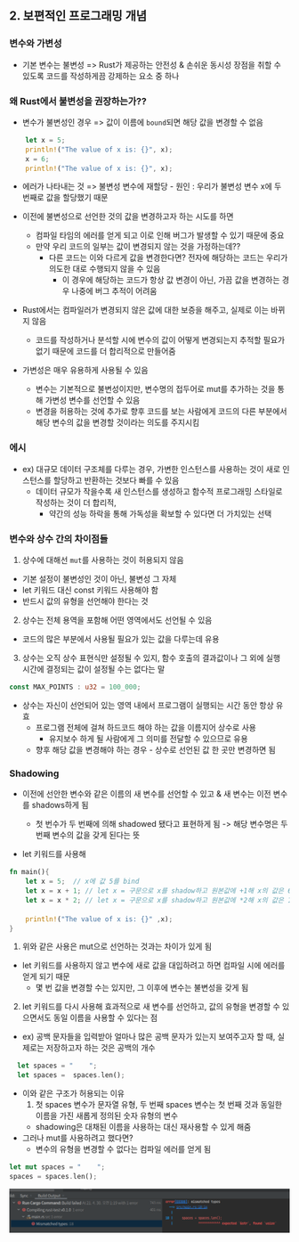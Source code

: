 ## 2. 보편적인 프로그래밍 개념 

### 변수와 가변성 

- 기본 변수는 불변성 => Rust가 제공하는 안전성 & 손쉬운 동시성 장점을 취할 수 있도록 코드를 작성하게끔 강제하는 요소 중 하나 

### 왜 Rust에서 불변성을 권장하는가??

- 변수가 불변성인 경우 => 값이 이름에 `bound`되면 해당 값을 변경할 수 없음 

```rust
    let x = 5;
    println!("The value of x is: {}", x);
    x = 6;
    println!("The value of x is: {}", x);
```
- 에러가 나타내는 것 => 불변성 변수에 재할당 - 원인 : 우리가 불변성 변수 x에 두 번째로 값을 할당했기 때문 

- 이전에 불변성으로 선언한 것의 값을 변경하고자 하는 시도를 하면 
    - 컴파일 타임의 에러를 얻게 되고 이로 인해 버그가 발생할 수 있기 때문에 중요
    - 만약 우리 코드의 일부는 값이 변경되지 않는 것을 가정하는데??
      - 다른 코드는 이와 다르게 값을 변경한다면? 전자에 해당하는 코드는 우리가 의도한 대로 수행되지 않을 수 있음 
        - 이 경우에 해당하는 코드가 항상 값 변경이 아닌, 가끔 값을 변경하는 경우 나중에 버그 추적이 어려움 
    
- Rust에서는 컴파일러가 변경되지 않은 값에 대한 보증을 해주고, 실제로 이는 바뀌지 않음 
  - 코드를 작성하거나 분석할 시에 변수의 값이 어떻게 변경되는지 추적할 필요가 없기 때문에 코드를 더 합리적으로 만들어줌 
    
- 가변성은 매우 유용하게 사용될 수 있음 
  - 변수는 기본적으로 불변성이지만, 변수명의 접두어로 mut를 추가하는 것을 통해 가변성 변수를 선언할 수 있음
  - 변경을 허용하는 것에 추가로 향후 코드를 보는 사람에게 코드의 다른 부분에서 해당 변수의 값을 변경할 것이라는 의도를 주지시킴 
    
### 에시 
- ex) 대규모 데이터 구조체를 다루는 경우, 가변한 인스턴스를 사용하는 것이 새로 인스턴스를 할당하고 반환하는 것보다 빠를 수 있음 
  - 데이터 규모가 작을수록 새 인스턴스를 생성하고 함수적 프로그래밍 스타일로 작성하는 것이 더 합리적, 
    - 약간의 성능 하락을 통해 가독성을 확보할 수 있다면 더 가치있는 선택 
    
### 변수와 상수 간의 차이점들 

1. 상수에 대해선 `mut`를 사용하는 것이 허용되지 않음
  - 기본 설정이 불변성인 것이 아닌, 불변성 그 자체 
  - let 키워드 대신 const 키워드 사용해야 함 
  - 반드시 값의 유형을 선언해야 한다는 것 

2. 상수는 전체 용역을 포함해 어떤 영역에서도 선언될 수 있음 
  - 코드의 많은 부분에서 사용될 필요가 있는 값을 다루는데 유용 

3. 상수는 오직 상수 표현식만 설정될 수 있지, 함수 호출의 결과값이나 그 외에 실행 시간에 결정되는 값이 설정될 수는 없다는 말 
```rust
const MAX_POINTS : u32 = 100_000;
```
- 상수는 자신이 선언되어 있는 영역 내에서 프로그램이 실행되는 시간 동안 항상 유효
  - 프로그램 전체에 걸쳐 하드코드 해야 하는 값을 이름지어 상수로 사용 
    - 유지보수 하게 될 사람에게 그 의미를 전달할 수 있으므로 유용
  - 향후 해당 값을 변경해야 하는 경우 - 상수로 선언된 값 한 곳만 변경하면 됨 
    

### Shadowing

- 이전에 선안한 변수와 같은 이름의 새 변수를 선언할 수 있고 & 새 변수는 이전 변수를 shadows하게 됨 
  - 첫 번수가 두 번째에 의해 shadowed 됐다고 표현하게 됨 -> 해당 변수명은 두 번째 변수의 값을 갖게 된다는 뜻

- let 키워드를 사용해 
```rust
fn main(){
    let x = 5;  // x에 값 5를 bind
    let x = x + 1; // let x = 구문으로 x를 shadow하고 원본값에 +1해 x의 값은 6이 됨 
    let x = x * 2; // let x = 구문으로 x를 shadow하고 원본값에 *2해 x의 값은 12이 됨
    
    println!("The value of x is: {}" ,x);
}
```

1. 위와 같은 사용은 mut으로 선언하는 것과는 차이가 있게 됨 
  - let 키워드를 사용하지 않고 변수에 새로 값을 대입하려고 하면 컴파일 시에 에러를 얻게 되기 때문 
    - 몇 번 값을 변경할 수는 있지만, 그 이후에 변수는 불변성을 갖게 됨 

2. let 키워드를 다시 사용해 효과적으로 새 변수를 선언하고, 값의 유형을 변경할 수 있으면서도 동일 이름을 사용할 수 있다는 점 
  - ex) 공백 문자들을 입력받아 얼마나 많은 공백 문자가 있는지 보여주고자 할 때, 실제로는 저장하고자 하는 것은 공백의 개수 
```rust
  let spaces = "    ";
  let spaces =  spaces.len();
```
- 이와 같은 구조가 허용되는 이유
  1. 첫 spaces 변수가 문자열 유형, 두 번째 spaces 변수는 첫 번째 것과 동일한 이름을 가진 새롭게 정의된 숫자 유형의 변수 
    - shadowing은 대채된 이름을 사용하는 대신 재사용할 수 있게 해줌 
- 그러나 mut를 사용하려고 했다면?
  - 변수의 유형을 변경할 수 없다는 컴파일 에러를 얻게 됨
```rust
let mut spaces = "    ";
spaces = spaces.len();
```
![test결과](../resources/img/test.png)


   